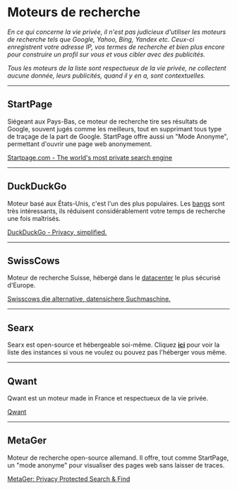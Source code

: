 # Moteurs de recherche

*En ce qui concerne la vie privée, il n'est pas judicieux d'utiliser les moteurs de recherche tels que Google, Yahoo, Bing, Yandex etc. Ceux-ci enregistrent votre adresse IP, vos termes de recherche et bien plus encore pour construire un profil sur vous et vous cibler avec des publicités.*

*Tous les moteurs de la liste sont respectueux de la vie privée, ne collectent aucune donnée, leurs publicités, quand il y en a, sont contextuelles.*

---

## StartPage

Siégeant aux Pays-Bas, ce moteur de recherche tire ses résultats de Google, souvent jugés comme les meilleurs, tout en supprimant tous type de traçage de la part de Google. StartPage offre aussi un "Mode Anonyme", permettant d'ouvrir une page web anonymement.

[Startpage.com - The world's most private search engine](https://www.startpage.com)

---

## DuckDuckGo

Moteur basé aux États-Unis, c'est l'un des plus populaires. Les [bangs](https://duckduckgo.com/bang) sont très intéressants, ils réduisent considérablement votre temps de recherche une fois maîtrisés.

[DuckDuckGo - Privacy, simplified.](https://duckduckgo.com)

---

## SwissCows

Moteur de recherche Suisse, hébergé dans le [datacenter](https://www.mount10.ch/fr/mount10/swiss-fort-knox/) le plus sécurisé d'Europe.

[Swisscows die alternative, datensichere Suchmaschine.](https://swisscows.com)

---

## Searx

Searx est open-source et hébergeable soi-même. Cliquez **[ici](https://searx.space)** pour voir la liste des instances si vous ne voulez ou pouvez pas l'héberger vous même.

[](https://searx.me)

---

## Qwant

Qwant est un moteur made in France et respectueux de la vie privée.

[Qwant](https://www.qwant.com)

---

## MetaGer

Moteur de recherche open-source allemand. Il offre, tout comme StartPage, un "mode anonyme" pour visualiser des pages web sans laisser de traces.

[MetaGer: Privacy Protected Search & Find](https://metager.org)